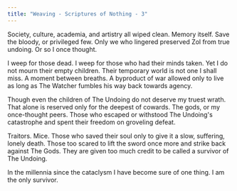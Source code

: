 ```yaml
---
title: "Weaving - Scriptures of Nothing - 3"
---
```

Society, culture, academia, and artistry all wiped clean. Memory itself. Save the bloody, or privileged few. Only we who lingered preserved Zol from true undoing. Or so I once thought.

I weep for those dead. I weep for those who had their minds taken. Yet I do not mourn their empty children. Their temporary world is not one I shall miss. A moment between breaths. A byproduct of war allowed only to live as long as The Watcher fumbles his way back towards agency.

Though even the children of The Undoing do not deserve my truest wrath. That alone is reserved only for the deepest of cowards. The gods, or my once-thought peers. Those who escaped or withstood The Undoing's catastrophe and spent their freedom on groveling defeat. 

Traitors. Mice. Those who saved their soul only to give it a slow, suffering, lonely death. Those too scared to lift the sword once more and strike back against The Gods. They are given too much credit to be called a survivor of The Undoing.

In the millennia since the cataclysm I have become sure of one thing. I am the only survivor.